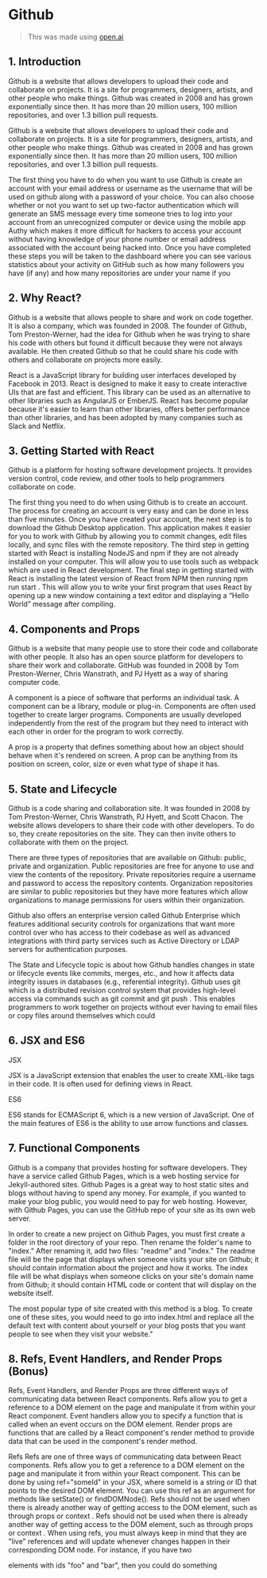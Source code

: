 # Github
> This was made using [open.ai](open.ai)
 
## 1. Introduction

Github is a website that allows developers to upload their code and collaborate on projects. It is a site for programmers, designers, artists, and other people who make things. Github was created in 2008 and has grown exponentially since then. It has more than 20 million users, 100 million repositories, and over 1.3 billion pull requests.

Github is a website that allows developers to upload their code and collaborate on projects. It is a site for programmers, designers, artists, and other people who make things. Github was created in 2008 and has grown exponentially since then. It has more than 20 million users, 100 million repositories, and over 1.3 billion pull requests.

The first thing you have to do when you want to use Github is create an account with your email address or username as the username that will be used on github along with a password of your choice. You can also choose whether or not you want to set up two-factor authentication which will generate an SMS message every time someone tries to log into your account from an unrecognized computer or device using the mobile app Authy which makes it more difficult for hackers to access your account without having knowledge of your phone number or email address associated with the account being hacked into. Once you have completed these steps you will be taken to the dashboard where you can see various statistics about your activity on GitHub such as how many followers you have (if any) and how many repositories are under your name if you
 

 
## 2. Why React?

Github is a website that allows people to share and work on code together. It is also a company, which was founded in 2008. The founder of Github, Tom Preston-Werner, had the idea for Github when he was trying to share his code with others but found it difficult because they were not always available. He then created Github so that he could share his code with others and collaborate on projects more easily.

React is a JavaScript library for building user interfaces developed by Facebook in 2013. React is designed to make it easy to create interactive UIs that are fast and efficient. This library can be used as an alternative to other libraries such as AngularJS or EmberJS. React has become popular because it's easier to learn than other libraries, offers better performance than other libraries, and has been adopted by many companies such as Slack and Netflix.
 

 
## 3. Getting Started with React

Github is a platform for hosting software development projects. It provides version control, code review, and other tools to help programmers collaborate on code.

The first thing you need to do when using Github is to create an account. The process for creating an account is very easy and can be done in less than five minutes. 
Once you have created your account, the next step is to download the Github Desktop application. This application makes it easier for you to work with Github by allowing you to commit changes, edit files locally, and sync files with the remote repository. 
The third step in getting started with React is installing NodeJS and npm if they are not already installed on your computer. This will allow you to use tools such as webpack which are used in React development.
The final step in getting started with React is installing the latest version of React from NPM then running npm run start . This will allow you to write your first program that uses React by opening up a new window containing a text editor and displaying a “Hello World” message after compiling.
 

 
## 4. Components and Props

Github is a website that many people use to store their code and collaborate with other people. It also has an open source platform for developers to share their work and collaborate. GitHub was founded in 2008 by Tom Preston-Werner, Chris Wanstrath, and PJ Hyett as a way of sharing computer code.

A component is a piece of software that performs an individual task. A component can be a library, module or plug-in. Components are often used together to create larger programs. Components are usually developed independently from the rest of the program but they need to interact with each other in order for the program to work correctly.

A prop is a property that defines something about how an object should behave when it's rendered on screen. A prop can be anything from its position on screen, color, size or even what type of shape it has.
 

 
## 5. State and Lifecycle

Github is a code sharing and collaboration site. It was founded in 2008 by Tom Preston-Werner, Chris Wanstrath, PJ Hyett, and Scott Chacon. The website allows developers to share their code with other developers. To do so, they create repositories on the site. They can then invite others to collaborate with them on the project.

There are three types of repositories that are available on Github: public, private and organization. Public repositories are free for anyone to use and view the contents of the repository. Private repositories require a username and password to access the repository contents. Organization repositories are similar to public repositories but they have more features which allow organizations to manage permissions for users within their organization.

Github also offers an enterprise version called Github Enterprise which features additional security controls for organizations that want more control over who has access to their codebase as well as advanced integrations with third party services such as Active Directory or LDAP servers for authentication purposes.

The State and Lifecycle topic is about how Github handles changes in state or lifecycle events like commits, merges, etc., 
and how it affects data integrity issues in databases (e.g., referential integrity). 
Github uses git which is a distributed revision control system that provides high-level access via commands such as git commit and git push . This enables programmers to work together on projects without ever having to email files or copy files around themselves which could
 

 
## 6. JSX and ES6
JSX

JSX is a JavaScript extension that enables the user to create XML-like tags in their code. It is often used for defining views in React.

ES6

ES6 stands for ECMAScript 6, which is a new version of JavaScript. One of the main features of ES6 is the ability to use arrow functions and classes.
 

 
## 7. Functional Components
Github is a company that provides hosting for software developers. They have a service called Github Pages, which is a web hosting service for Jekyll-authored sites.
Github Pages is a great way to host static sites and blogs without having to spend any money. For example, if you wanted to make your blog public, you would need to pay for web hosting. However, with Github Pages, you can use the GitHub repo of your site as its own web server.

In order to create a new project on Github Pages, you must first create a folder in the root directory of your repo. Then rename the folder's name to "index." After renaming it, add two files: "readme" and "index." The readme file will be the page that displays when someone visits your site on Github; it should contain information about the project and how it works. The index file will be what displays when someone clicks on your site's domain name from Github; it should contain HTML code or content that will display on the website itself.

The most popular type of site created with this method is a blog. To create one of these sites, you would need to go into index.html and replace all the default text with content about yourself or your blog posts that you want people to see when they visit your website."
 

 
## 8. Refs, Event Handlers, and Render Props (Bonus)
Refs, Event Handlers, and Render Props are three different ways of communicating data between React components. Refs allow you to get a reference to a DOM element on the page and manipulate it from within your React component. Event handlers allow you to specify a function that is called when an event occurs on the DOM element. Render props are functions that are called by a React component's render method to provide data that can be used in the component's render method.

Refs
Refs are one of three ways of communicating data between React components. Refs allow you to get a reference to a DOM element on the page and manipulate it from within your React component. This can be done by using ref="someId" in your JSX, where someId is a string or ID that points to the desired DOM element. You can use this ref as an argument for methods like setState() or findDOMNode(). Refs should not be used when there is already another way of getting access to the DOM element, such as through props or context .
Refs should not be used when there is already another way of getting access to the DOM element, such as through props or context . When using refs, you must always keep in mind that they are "live" references and will update whenever changes happen in their corresponding DOM node. For instance, if you have two <div> elements with ids "foo" and "bar", then you could do something
 
